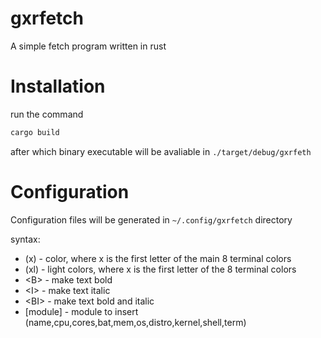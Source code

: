 # gxrfetch
A simple fetch program written in rust

# Installation
run the command

```bash
cargo build
```

after which binary executable will be avaliable in `./target/debug/gxrfeth`

# Configuration

Configuration files will be generated in `~/.config/gxrfetch` directory

syntax:

* (x) - color, where x is the first letter of the main 8 terminal colors
* (xl) - light colors, where x is the first letter of the 8 terminal colors
* \<B> - make text bold
* \<I> - make text italic
* \<BI> - make text bold and italic
* [module] - module to insert (name,cpu,cores,bat,mem,os,distro,kernel,shell,term)
